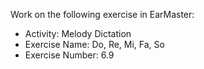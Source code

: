 Work on the following exercise in EarMaster:
- Activity: Melody Dictation
- Exercise Name: Do, Re, Mi, Fa, So
- Exercise Number: 6.9
